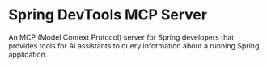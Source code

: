 # Spring DevTools MCP Server

An MCP (Model Context Protocol) server for Spring developers that provides tools for AI assistants to query information about a running Spring application.

